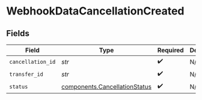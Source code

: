 # WebhookDataCancellationCreated


## Fields

| Field                                                                          | Type                                                                           | Required                                                                       | Description                                                                    |
| ------------------------------------------------------------------------------ | ------------------------------------------------------------------------------ | ------------------------------------------------------------------------------ | ------------------------------------------------------------------------------ |
| `cancellation_id`                                                              | *str*                                                                          | :heavy_check_mark:                                                             | N/A                                                                            |
| `transfer_id`                                                                  | *str*                                                                          | :heavy_check_mark:                                                             | N/A                                                                            |
| `status`                                                                       | [components.CancellationStatus](../../models/components/cancellationstatus.md) | :heavy_check_mark:                                                             | N/A                                                                            |